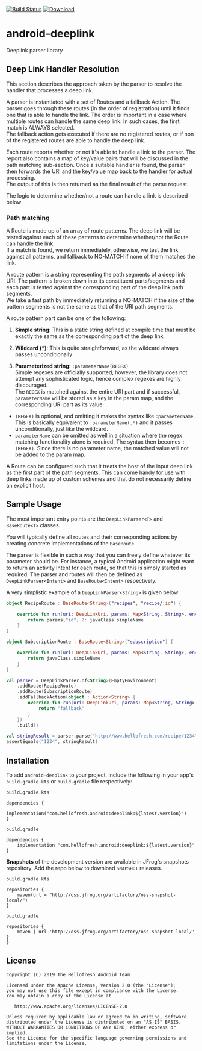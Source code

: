 [![Build Status](https://travis-ci.org/hellofresh/android-deeplink.svg?branch=master)](https://travis-ci.org/hellofresh/android-deeplink) [ ![Download](https://api.bintray.com/packages/hellofresh/maven/android-deeplink/images/download.svg) ](https://bintray.com/hellofresh/maven/android-deeplink/_latestVersion)

# android-deeplink

Deeplink parser library

## Deep Link Handler Resolution
This section describes the approach taken by the parser to resolve the handler that processes a deep link.

A parser is instantiated with a set of Routes and a fallback Action.
The parser goes through these routes (in the order of registration) until it finds one that is able to handle the link.
The order is important in a case where multiple routes can handle the same deep link. In such cases, the first match is ALWAYS selected.  
The fallback action gets executed if there are no registered routes, or if non of the registered routes are able to handle the deep link.


Each route reports whether or not it's able to handle a link to the parser. The report also contains a map of key/value pairs that will be discussed in the path matching sub-section.
Once a suitable handler is found, the parser then forwards the URI and the key/value map back to the handler for actual processing.  
The output of this is then returned as the final result of the parse request.

The logic to determine whether/not a route can handle a link is described below

### Path matching
A Route is made up of an array of route patterns. The deep link will be tested against each of these patterns to determine whether/not the Route can handle the link.  
If a match is found, we return immediately, otherwise, we test the link against all patterns, and fallback to NO-MATCH if none of them matches the link.

A route pattern is a string representing the path segments of a deep link URI. The pattern is broken down into its constituent parts/segments and each part is tested against the corresponding part of the deep link path segments.  
We take a fast path by immediately returning a NO-MATCH if the size of the pattern segments is not the same as that of the URI path segments.

A route pattern part can be one of the following:

1. **Simple string:**
This is a static string defined at compile time that must be exactly the same as the corresponding part of the deep link.

2. **Wildcard (\*)**:
This is quite straightforward, as the wildcard always passes unconditionally

3. **Parameterized string**: `:parameterName(REGEX)`  
Simple regexes are officially supported, however, the library does not attempt any sophisticated logic, hence complex regexes are highly discouraged.  
The `REGEX` is matched against the entire URI part and if successful, `parameterName` will be stored as a key in the param map, and the corresponding URI part as its value
  - `(REGEX)` is optional, and omitting it makes the syntax like `:parameterName`. This is basically equivalent to `:parameterName(.*)` and it passes unconditionally, just like the wildcard.  
  - `parameterName` can be omitted as well in a situation where the regex matching functionality alone is required. The syntax then becomes `:(REGEX)`. Since there is no parameter name, the matched value will not be added to the param map.

A Route can be configured such that it treats the host of the input deep link as the first part of the path segments. This can come handy for use with deep links made up of custom schemes and that do not necessarily define an explicit host.

## Sample Usage
The most important entry points are the `DeepLinkParser<T>` and `BaseRoute<T>` classes.

You will typically define all routes and their corresponding actions by creating 
concrete implementations of the `BaseRoute`.

The parser is flexible in such a way that you can freely define whatever its parameter should be. 
For instance, a typical Android application might want to return an activity Intent for each route, 
so that this is simply started as required. The parser and routes will then be defined as 
`DeepLinkParser<Intent>` and `BaseRoute<Intent>` respectively.

A very simplistic example of a `DeepLinkParser<String>` is given below

```kotlin
object RecipeRoute : BaseRoute<String>("recipes", "recipe/:id") {

    override fun run(uri: DeepLinkUri, params: Map<String, String>, environment: Environment): String {
        return params["id"] ?: javaClass.simpleName
    }
}

object SubscriptionRoute : BaseRoute<String>("subscription") {

    override fun run(uri: DeepLinkUri, params: Map<String, String>, environment: Environment): String {
        return javaClass.simpleName
    }
}

val parser = DeepLinkParser.of<String>(EmptyEnvironment)
    .addRoute(RecipeRoute)
    .addRoute(SubscriptionRoute)
    .addFallbackAction(object : Action<String> {
        override fun run(uri: DeepLinkUri, params: Map<String, String>, environment: Environment): String {
            return "fallback"
        }
    })
    .build()

val stringResult = parser.parse("http://www.hellofresh.com/recipe/1234")
assertEquals("1234", stringResult)
```

## Installation

To add `android-deeplink` to your project, include the following in your app's `build.gradle.kts` or `build.gradle` file respectively:

`build.gradle.kts`

```
dependencies {
    implementation("com.hellofresh.android:deeplink:${latest.version}")
}
```

`build.gradle`

```
dependencies {
    implementation "com.hellofresh.android:deeplink:${latest.version}"
}
```

**Snapshots** of the development version are available in JFrog's snapshots repository. Add the repo below to download `SNAPSHOT` releases.

`build.gradle.kts`

```
repositories {
    maven(url = "http://oss.jfrog.org/artifactory/oss-snapshot-local/")
}
```

`build.gradle`

```
repositories {
    maven { url 'http://oss.jfrog.org/artifactory/oss-snapshot-local/' }
}
```


License
-------

    Copyright (C) 2019 The Hellofresh Android Team

    Licensed under the Apache License, Version 2.0 (the "License");
    you may not use this file except in compliance with the License.
    You may obtain a copy of the License at

       http://www.apache.org/licenses/LICENSE-2.0

    Unless required by applicable law or agreed to in writing, software
    distributed under the License is distributed on an "AS IS" BASIS,
    WITHOUT WARRANTIES OR CONDITIONS OF ANY KIND, either express or implied.
    See the License for the specific language governing permissions and
    limitations under the License.
